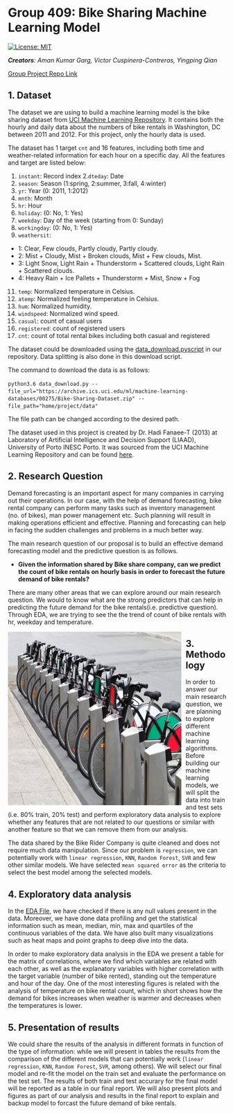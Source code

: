 Group 409: Bike Sharing Machine Learning Model
================

[![License:
MIT](https://img.shields.io/badge/License-MIT-yellow.svg)](https://opensource.org/licenses/MIT)

***Creators**: Aman Kumar Garg, Victor Cuspinera-Contreras, Yingping
Qian*

[Group Project Repo Link](https://github.com/UBC-MDS/DSCI_522_Group_409)

## 1\. Dataset

The dataset we are using to build a machine learning model is the bike
sharing dataset from [UCI Machine Learning
Repository](https://archive.ics.uci.edu/ml/datasets/bike+sharing+dataset).
It contains both the hourly and daily data about the numbers of bike
rentals in Washington, DC between 2011 and 2012. For this project, only
the hourly data is used.

The dataset has 1 target `cnt` and 16 features, including both time and
weather-related information for each hour on a specific day. All the
features and target are listed below:  

1. `instant`: Record index 
2.`dteday`: Date  
3. `season`: Season (1:spring, 2:summer, 3:fall, 4:winter)  
4. `yr`: Year (0: 2011, 1:2012)  
5. `mnth`: Month  
6. `hr`: Hour
7. `holiday`: (0: No, 1: Yes)  
8. `weekday`: Day of the week (starting from 0: Sunday)  
9. `workingday`: (0: No, 1: Yes)  
10. `weathersit`:
  
- 1: Clear, Few clouds, Partly cloudy, Partly cloudy.  
- 2: Mist + Cloudy, Mist + Broken clouds, Mist + Few clouds, Mist.  
- 3: Light Snow, Light Rain + Thunderstorm + Scattered clouds, Light Rain + Scattered clouds.  
- 4: Heavy Rain + Ice Pallets + Thunderstorm + Mist, Snow + Fog  
  
11. `temp`: Normalized temperature in Celsius.  
12. `atemp`: Normalized feeling temperature in Celsius.  
13. `hum`: Normalized humidity.  
14. `windspeed`: Normalized wind speed.  
15. `casual`: count of casual users  
16. `registered`: count of registered users  
17. `cnt`: count of total rental bikes including both casual and registered

The dataset could be downloaded using the [data\_download.pyscript](https://github.com/UBC-MDS/DSCI_522_Group_409/blob/master/src/data_download.py) in our repository. Data splitting is also done in this download script.

The command to download the data is as follows:

`python3.6 data_download.py --file_url="https://archive.ics.uci.edu/ml/machine-learning-databases/00275/Bike-Sharing-Dataset.zip" --file_path="home/project/data"`

The file path can be changed according to the desired path.

The dataset used in this project is created by Dr. Hadi Fanaee-T (2013) at Laboratory of Artificial Intelligence and Decision Support (LIAAD), University of Porto INESC Porto. It was sourced from the UCI Machine Learning Repository and can be found [here](https://archive.ics.uci.edu/ml/machine-learning-databases/00275/).

## 2\. Research Question

Demand forecasting is an important aspect for many companies in carrying out their operations. In our case, with the help of demand forecasting, bike rental company can perform many tasks such as inventory management (no. of bikes), man power management etc. Such planning will result in making operations efficient and effective. Planning and forecasting can help in facing the sudden challenges and problems in a much better way.

The main research question of our proposal is to build an effective demand forecasting model and the predictive question is as follows.

  - **Given the information shared by Bike share company, can we predict the count of bike rentals on hourly basis in order to forecast the future demand of bike rentals?**

There are many other areas that we can explore around our main research question. We would to know what are the strong predictors that can help in predicting the future demand for the bike rentals(i.e. predictive question). Through EDA, we are trying to see the the trend of count of bike rentals with hr, weekday and temperature.

<p align="center">

<img src="img/bike_rental.jpg" alt="Markdown Monster icon" style="float: left; margin-right: 10px;" height= "400" width= "400" align="middle"/>

</p>

## 3\. Methodology

In order to answer our main research question, we are planning to explore different machine learning algorithms. Before building our machine learning models, we will split the data into train and test sets (i.e. 80% train, 20% test) and perform exploratory data analysis to
explore whether any features that are not related to our questions or similar with another feature so that we can remove them from our analysis.

The data shared by the Bike Rider Company is quite cleaned and does not require much data manipulation. Since our problem is `regression`, we can potentially work with `linear regression`, `KNN`, `Random Forest`, `SVR` and few other similar models. We have selected `mean squared error` as the criteria to select the best model among the selected models.

## 4\. Exploratory data analysis

In the [EDA File](https://github.com/UBC-MDS/DSCI_522_Group_409/blob/master/eda/EDA.ipynb), we have checked if there is any null values present in the data. Moreover, we have done data profiling and get the statistical information such as mean, median, min, max and quartiles of the continuous variables of the data. We have also built many visualizations such as heat maps and point graphs to deep dive into the data.

In order to make exploratory data analysis in the EDA we present a table for the matrix of correlations, where we find which variables are related with each other, as well as the explanatory variables with higher correlation with the target variable (number of bike rented), standing out the temperature and hour of the day. One of the most interesting figures is related with the analysis of temperature on bike rental count, which in short shows how the demand for bikes increases when weather is warmer and decreases when the temperatures is lower.

## 5\. Presentation of results

We could share the results of the analysis in different formats in function of the type of information: while we will present in tables the results from the comparison of the different models that can potentially work (`linear regression`, `KNN`, `Random Forest`, `SVR`, among others).
We will select our final model and re-fit the model on the train set and evaluate the performance on the test set. The results of both train and test accurary for the final model will be reported as a table in our final report. We will also present plots and figures as part of our analysis and results in the final report to explain and backup model to
forcast the future demand of bike rentals.
